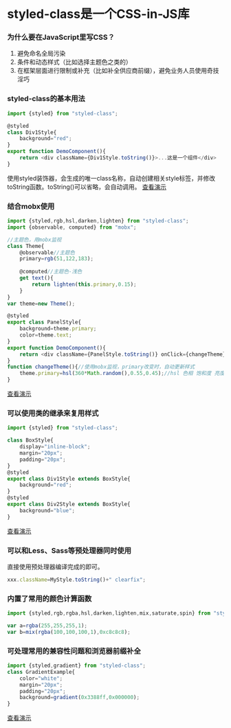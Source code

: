 # styled-class是一个CSS-in-JS库
### 为什么要在JavaScript里写CSS？

1. 避免命名全局污染
2. 条件和动态样式（比如选择主题色之类的）
3. 在框架层面进行限制或补充（比如补全供应商前缀），避免业务人员使用奇技淫巧

### styled-class的基本用法

```javascript
import {styled} from "styled-class";

@styled
class Div1Style{
	background="red";
}
export function DemoComponent(){
	return <div className={Div1Style.toString()}>...这是一个组件</div>
}
```

使用styled装饰器，会生成的唯一class名称，自动创建相关style标签，并修改toString函数。toString()可以省略，会自动调用。
[查看演示](https://linsk1998.github.io/styled-class/scope/index.html "查看演示")

### 结合mobx使用

```javascript
import {styled,rgb,hsl,darken,lighten} from "styled-class";
import {observable, computed} from "mobx";

//主题色，用mobx监视
class Theme{
	@observable//主题色
	primary=rgb(51,122,183);
	 
	@computed//主题色-浅色
	get text(){
		return lighten(this.primary,0.15);
	}
}
var theme=new Theme();

@styled
export class PanelStyle{
	background=theme.primary;
	color=theme.text;
}
export function DemoComponent(){
	return <div className={PanelStyle.toString()} onClick={changeTheme}>...这是一个组件</div>
}
function changeTheme(){//使用mobx监视，primary改变时，自动更新样式
	theme.primary=hsl(360*Math.random(),0.55,0.45);//hsl 色相 饱和度 亮度
}
```

[查看演示](https://linsk1998.github.io/styled-class/mobx/index.html "查看演示")

### 可以使用类的继承来复用样式

```javascript
import {styled} from "styled-class";

class BoxStyle{
	display="inline-block";
	margin="20px";
	padding="20px";
}
@styled
export class Div1Style extends BoxStyle{
	background="red";
}
@styled
export class Div2Style extends BoxStyle{
	background="blue";
}
```

[查看演示](https://linsk1998.github.io/styled-class/scope/index.html "查看演示")

### 可以和Less、Sass等预处理器同时使用

直接使用预处理器编译完成的即可。
```javascript
xxx.className=MyStyle.toString()+" clearfix";
```

### 内置了常用的颜色计算函数
```javascript
import {styled,rgb,rgba,hsl,darken,lighten,mix,saturate,spin} from "styled-class";

var a=rgba(255,255,255,1);
var b=mix(rgba(100,100,100,1),0xc8c8c8);
```

### 可处理常用的兼容性问题和浏览器前缀补全

```javascript
import {styled,gradient} from "styled-class";
class GradientExample{
	color="white";
	margin="20px";
	padding="20px";
	background=gradient(0x3388ff,0x000000);
}
```

[查看演示](https://linsk1998.github.io/styled-class/compat/index.html "查看演示")